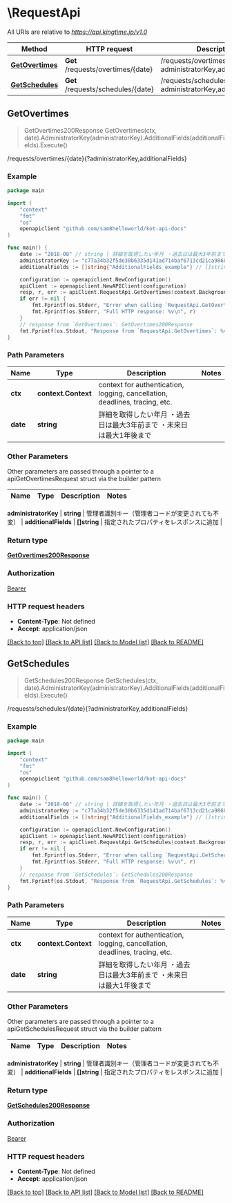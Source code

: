 # \RequestApi

All URIs are relative to *https://api.kingtime.jp/v1.0*

Method | HTTP request | Description
------------- | ------------- | -------------
[**GetOvertimes**](RequestApi.md#GetOvertimes) | **Get** /requests/overtimes/{date} | /requests/overtimes/{date}{?administratorKey,additionalFields}
[**GetSchedules**](RequestApi.md#GetSchedules) | **Get** /requests/schedules/{date} | /requests/schedules/{date}{?administratorKey,additionalFields}



## GetOvertimes

> GetOvertimes200Response GetOvertimes(ctx, date).AdministratorKey(administratorKey).AdditionalFields(additionalFields).Execute()

/requests/overtimes/{date}{?administratorKey,additionalFields}



### Example

```go
package main

import (
    "context"
    "fmt"
    "os"
    openapiclient "github.com/sam8helloworld/kot-api-docs"
)

func main() {
    date := "2018-08" // string | 詳細を取得したい年月 ・過去日は最大3年前まで ・未来日は最大1年後まで
    administratorKey := "c77a34b32f5de30b6335d141ad714baf6713cd21ca98689efec9fe273526fac222" // string | 管理者識別キー（管理者コードが変更されても不変） (optional)
    additionalFields := []string{"AdditionalFields_example"} // []string | 指定されたプロパティをレスポンスに追加 (optional)

    configuration := openapiclient.NewConfiguration()
    apiClient := openapiclient.NewAPIClient(configuration)
    resp, r, err := apiClient.RequestApi.GetOvertimes(context.Background(), date).AdministratorKey(administratorKey).AdditionalFields(additionalFields).Execute()
    if err != nil {
        fmt.Fprintf(os.Stderr, "Error when calling `RequestApi.GetOvertimes``: %v\n", err)
        fmt.Fprintf(os.Stderr, "Full HTTP response: %v\n", r)
    }
    // response from `GetOvertimes`: GetOvertimes200Response
    fmt.Fprintf(os.Stdout, "Response from `RequestApi.GetOvertimes`: %v\n", resp)
}
```

### Path Parameters


Name | Type | Description  | Notes
------------- | ------------- | ------------- | -------------
**ctx** | **context.Context** | context for authentication, logging, cancellation, deadlines, tracing, etc.
**date** | **string** | 詳細を取得したい年月 ・過去日は最大3年前まで ・未来日は最大1年後まで | 

### Other Parameters

Other parameters are passed through a pointer to a apiGetOvertimesRequest struct via the builder pattern


Name | Type | Description  | Notes
------------- | ------------- | ------------- | -------------

 **administratorKey** | **string** | 管理者識別キー（管理者コードが変更されても不変） | 
 **additionalFields** | **[]string** | 指定されたプロパティをレスポンスに追加 | 

### Return type

[**GetOvertimes200Response**](GetOvertimes200Response.md)

### Authorization

[Bearer](../README.md#Bearer)

### HTTP request headers

- **Content-Type**: Not defined
- **Accept**: application/json

[[Back to top]](#) [[Back to API list]](../README.md#documentation-for-api-endpoints)
[[Back to Model list]](../README.md#documentation-for-models)
[[Back to README]](../README.md)


## GetSchedules

> GetSchedules200Response GetSchedules(ctx, date).AdministratorKey(administratorKey).AdditionalFields(additionalFields).Execute()

/requests/schedules/{date}{?administratorKey,additionalFields}



### Example

```go
package main

import (
    "context"
    "fmt"
    "os"
    openapiclient "github.com/sam8helloworld/kot-api-docs"
)

func main() {
    date := "2018-08" // string | 詳細を取得したい年月 ・過去日は最大3年前まで ・未来日は最大1年後まで
    administratorKey := "c77a34b32f5de30b6335d141ad714baf6713cd21ca98689efec9fe273526fac222" // string | 管理者識別キー（管理者コードが変更されても不変） (optional)
    additionalFields := []string{"AdditionalFields_example"} // []string | 指定されたプロパティをレスポンスに追加 (optional)

    configuration := openapiclient.NewConfiguration()
    apiClient := openapiclient.NewAPIClient(configuration)
    resp, r, err := apiClient.RequestApi.GetSchedules(context.Background(), date).AdministratorKey(administratorKey).AdditionalFields(additionalFields).Execute()
    if err != nil {
        fmt.Fprintf(os.Stderr, "Error when calling `RequestApi.GetSchedules``: %v\n", err)
        fmt.Fprintf(os.Stderr, "Full HTTP response: %v\n", r)
    }
    // response from `GetSchedules`: GetSchedules200Response
    fmt.Fprintf(os.Stdout, "Response from `RequestApi.GetSchedules`: %v\n", resp)
}
```

### Path Parameters


Name | Type | Description  | Notes
------------- | ------------- | ------------- | -------------
**ctx** | **context.Context** | context for authentication, logging, cancellation, deadlines, tracing, etc.
**date** | **string** | 詳細を取得したい年月 ・過去日は最大3年前まで ・未来日は最大1年後まで | 

### Other Parameters

Other parameters are passed through a pointer to a apiGetSchedulesRequest struct via the builder pattern


Name | Type | Description  | Notes
------------- | ------------- | ------------- | -------------

 **administratorKey** | **string** | 管理者識別キー（管理者コードが変更されても不変） | 
 **additionalFields** | **[]string** | 指定されたプロパティをレスポンスに追加 | 

### Return type

[**GetSchedules200Response**](GetSchedules200Response.md)

### Authorization

[Bearer](../README.md#Bearer)

### HTTP request headers

- **Content-Type**: Not defined
- **Accept**: application/json

[[Back to top]](#) [[Back to API list]](../README.md#documentation-for-api-endpoints)
[[Back to Model list]](../README.md#documentation-for-models)
[[Back to README]](../README.md)


